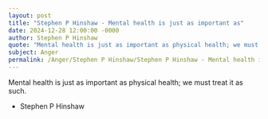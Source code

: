 ```yaml
---
layout: post
title: "Stephen P Hinshaw - Mental health is just as important as"
date: 2024-12-28 12:00:00 -0000
author: Stephen P Hinshaw
quote: "Mental health is just as important as physical health; we must treat it as such."
subject: Anger
permalink: /Anger/Stephen P Hinshaw/Stephen P Hinshaw - Mental health is just as important as
---
```


Mental health is just as important as physical health; we must treat it as such.

- Stephen P Hinshaw
